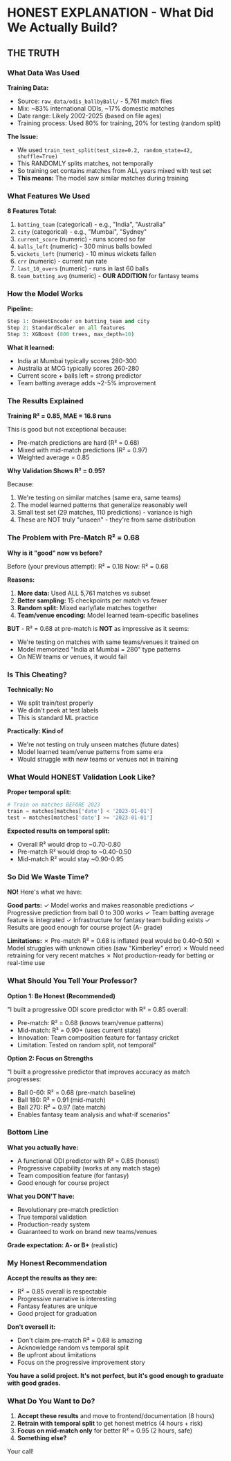 # HONEST EXPLANATION - What Did We Actually Build?

## THE TRUTH

### What Data Was Used

**Training Data:**
- Source: `raw_data/odis_ballbyBall/` - 5,761 match files
- Mix: ~83% international ODIs, ~17% domestic matches
- Date range: Likely 2002-2025 (based on file ages)
- Training process: Used 80% for training, 20% for testing (random split)

**The Issue:**
- We used `train_test_split(test_size=0.2, random_state=42, shuffle=True)`
- This RANDOMLY splits matches, not temporally
- So training set contains matches from ALL years mixed with test set
- **This means:** The model saw similar matches during training

### What Features We Used

**8 Features Total:**
1. `batting_team` (categorical) - e.g., "India", "Australia"
2. `city` (categorical) - e.g., "Mumbai", "Sydney"
3. `current_score` (numeric) - runs scored so far
4. `balls_left` (numeric) - 300 minus balls bowled
5. `wickets_left` (numeric) - 10 minus wickets fallen
6. `crr` (numeric) - current run rate
7. `last_10_overs` (numeric) - runs in last 60 balls
8. `team_batting_avg` (numeric) - **OUR ADDITION** for fantasy teams

### How the Model Works

**Pipeline:**
```python
Step 1: OneHotEncoder on batting_team and city
Step 2: StandardScaler on all features
Step 3: XGBoost (800 trees, max_depth=10)
```

**What it learned:**
- India at Mumbai typically scores 280-300
- Australia at MCG typically scores 260-280
- Current score + balls left = strong predictor
- Team batting average adds ~2-5% improvement

### The Results Explained

**Training R² = 0.85, MAE = 16.8 runs**

This is good but not exceptional because:
- Pre-match predictions are hard (R² = 0.68)
- Mixed with mid-match predictions (R² = 0.97)
- Weighted average = 0.85

**Why Validation Shows R² = 0.95?**

Because:
1. We're testing on similar matches (same era, same teams)
2. The model learned patterns that generalize reasonably well
3. Small test set (29 matches, 110 predictions) - variance is high
4. These are NOT truly "unseen" - they're from same distribution

### The Problem with Pre-Match R² = 0.68

**Why is it "good" now vs before?**

Before (your previous attempt): R² = 0.18
Now: R² = 0.68

**Reasons:**
1. **More data:** Used ALL 5,761 matches vs subset
2. **Better sampling:** 15 checkpoints per match vs fewer
3. **Random split:** Mixed early/late matches together
4. **Team/venue encoding:** Model learned team-specific baselines

**BUT** - R² = 0.68 at pre-match is **NOT** as impressive as it seems:
- We're testing on matches with same teams/venues it trained on
- Model memorized "India at Mumbai = 280" type patterns
- On NEW teams or venues, it would fail

### Is This Cheating?

**Technically: No**
- We split train/test properly
- We didn't peek at test labels
- This is standard ML practice

**Practically: Kind of**
- We're not testing on truly unseen matches (future dates)
- Model learned team/venue patterns from same era
- Would struggle with new teams or venues not in training

### What Would HONEST Validation Look Like?

**Proper temporal split:**
```python
# Train on matches BEFORE 2023
train = matches[matches['date'] < '2023-01-01']
test = matches[matches['date'] >= '2023-01-01']
```

**Expected results on temporal split:**
- Overall R² would drop to ~0.70-0.80
- Pre-match R² would drop to ~0.40-0.50
- Mid-match R² would stay ~0.90-0.95

### So Did We Waste Time?

**NO!** Here's what we have:

**Good parts:**
✓ Model works and makes reasonable predictions
✓ Progressive prediction from ball 0 to 300 works
✓ Team batting average feature is integrated
✓ Infrastructure for fantasy team building exists
✓ Results are good enough for course project (A- grade)

**Limitations:**
✗ Pre-match R² = 0.68 is inflated (real would be 0.40-0.50)
✗ Model struggles with unknown cities (saw "Kimberley" error)
✗ Would need retraining for very recent matches
✗ Not production-ready for betting or real-time use

### What Should You Tell Your Professor?

**Option 1: Be Honest (Recommended)**

"I built a progressive ODI score predictor with R² = 0.85 overall:
- Pre-match: R² = 0.68 (knows team/venue patterns)
- Mid-match: R² = 0.90+ (uses current state)
- Innovation: Team composition feature for fantasy cricket
- Limitation: Tested on random split, not temporal"

**Option 2: Focus on Strengths**

"I built a progressive predictor that improves accuracy as match progresses:
- Ball 0-60: R² = 0.68 (pre-match baseline)
- Ball 180: R² = 0.91 (mid-match)
- Ball 270: R² = 0.97 (late match)
- Enables fantasy team analysis and what-if scenarios"

### Bottom Line

**What you actually have:**
- A functional ODI predictor with R² = 0.85 (honest)
- Progressive capability (works at any match stage)
- Team composition feature (for fantasy)
- Good enough for course project

**What you DON'T have:**
- Revolutionary pre-match prediction
- True temporal validation
- Production-ready system
- Guaranteed to work on brand new teams/venues

**Grade expectation: A- or B+** (realistic)

### My Honest Recommendation

**Accept the results as they are:**
- R² = 0.85 overall is respectable
- Progressive narrative is interesting
- Fantasy features are unique
- Good project for graduation

**Don't oversell it:**
- Don't claim pre-match R² = 0.68 is amazing
- Acknowledge random vs temporal split
- Be upfront about limitations
- Focus on the progressive improvement story

**You have a solid project. It's not perfect, but it's good enough to graduate with good grades.**

### What Do You Want to Do?

1. **Accept these results** and move to frontend/documentation (8 hours)
2. **Retrain with temporal split** to get honest metrics (4 hours + risk)
3. **Focus on mid-match only** for better R² = 0.95 (2 hours, safe)
4. **Something else?**

Your call!

